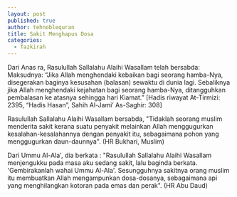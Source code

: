 ```yaml
---
layout: post
published: true
author: tehnoblequran
title: Sakit Menghapus Dosa
categories:
  - Tazkirah
---
```

Dari Anas ra, Rasulullah Sallalahu Alaihi Wasallam telah bersabda: Maksudnya: “Jika Allah menghendaki kebaikan bagi seorang hamba-Nya, disegerakan baginya kesusahan (balasan) sewaktu di dunia lagi. Sebaliknya jika Allah menghendaki kejahatan bagi seorang hamba-Nya, ditangguhkan pembalasan ke atasnya sehingga hari Kiamat.” [Hadis riwayat At-Tirmizi: 2395, “Hadis Hasan”, Sahih Al-Jami’ As-Saghir: 308]

Rasulullah Sallalahu Alaihi Wasallam bersabda, "Tidaklah seorang muslim menderita sakit kerana suatu penyakit melainkan Allah menggugurkan kesalahan-kesalahannya dengan penyakit itu, sebagaimana pohon yang menggugurkan daun-daunnya". (HR Bukhari, Muslim)

Dari Ummu Al-Ala', dia berkata : "Rasulullah Sallalahu Alaihi Wasallam menjengukku pada masa aku sedang sakit, lalu baginda berkata. 'Gembirakanlah wahai Ummu Al-Ala'. Sesungguhnya sakitnya orang muslim itu membuatkan Allah mengampunkan dosa-dosanya, sebagaimana api yang menghilangkan kotoran pada emas dan perak". (HR Abu Daud)


